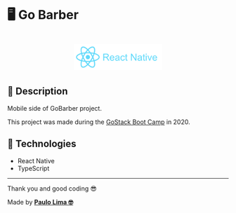 # 🖥️ Go Barber

<h1 align="center">
  <img alt="React Native" src=".github/logo.png" width="200px" />
</h1>

## 🔎️ Description
Mobile side of GoBarber project.

This project was made during the <a href="https://rocketseat.com.br/gostack">GoStack Boot Camp</a> in 2020.

## 🚀️ Technologies

- React Native
- TypeScript

---

Thank you and good coding 😎️

Made by **<a href="https://paulophlp.github.io/portfolio/" target="__blank">Paulo Lima 🤓️</a>**
